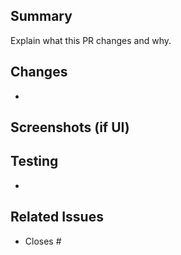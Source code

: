 ## Summary

Explain what this PR changes and why.

## Changes
- 

## Screenshots (if UI)

## Testing
- 

## Related Issues
- Closes #
